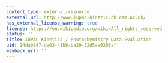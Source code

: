 ```yaml
---
content_type: external-resource
external_url: http://www.iupac-kinetic.ch.cam.ac.uk/
has_external_license_warning: true
license: https://en.wikipedia.org/wiki/All_rights_reserved
status: ''
title: IUPAC Kinetics / Photochemistry Data Evaluation
uid: 14dab847-da03-41bb-ba29-32d5aa0208af
wayback_url: ''
---
```

